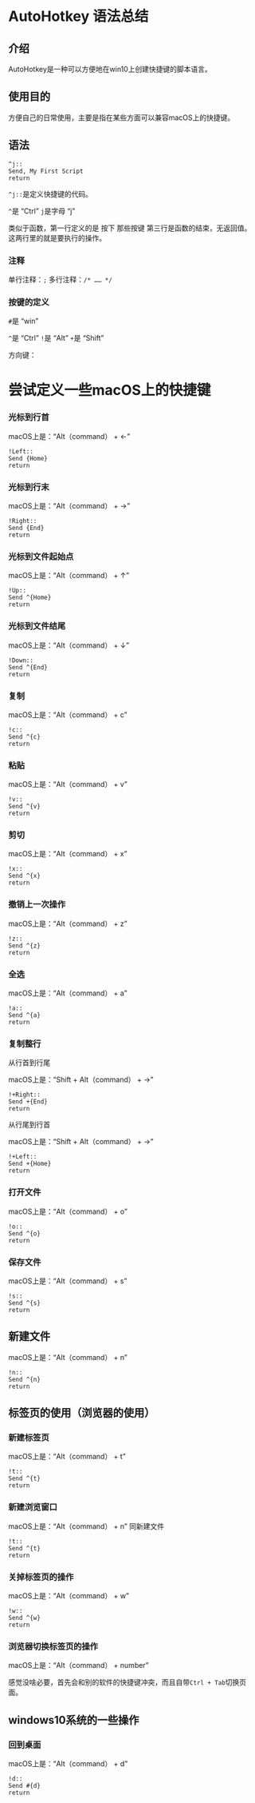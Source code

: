 # AutoHotkey 语法总结

## 介绍

AutoHotkey是一种可以方便地在win10上创建快捷键的脚本语言。

## 使用目的

方便自己的日常使用，主要是指在某些方面可以兼容macOS上的快捷键。

## 语法

```ahk
^j::
Send, My First Script
return
```

```^j::```是定义快捷键的代码。

```^```是 “Ctrl”
```j```是字母 “j”

类似于函数，第一行定义的是 按下 那些按键
第三行是函数的结束，无返回值。
这两行里的就是要执行的操作。

### 注释

单行注释：```;```
多行注释：```/* …… */```

### 按键的定义

```#```是 “win”

```^```是 “Ctrl”
```!```是 “Alt”
```+```是 “Shift”

方向键：


# 尝试定义一些macOS上的快捷键

### 光标到行首

macOS上是：“Alt（command） + $\leftarrow$”
 ```
!Left::
Send {Home}
return
```

### 光标到行末

macOS上是：“Alt（command） + $\rightarrow$”

```
!Right::
Send {End}
return
```

### 光标到文件起始点

macOS上是：“Alt（command） + $\uparrow$”

```
!Up::
Send ^{Home}
return
```

### 光标到文件结尾

macOS上是：“Alt（command） + $\downarrow$”

```
!Down::
Send ^{End}
return
```

### 复制

macOS上是：“Alt（command） + c”

```
!c::
Send ^{c}
return
```

### 粘贴

macOS上是：“Alt（command） + v”

```
!v::
Send ^{v}
return
```

### 剪切

macOS上是：“Alt（command） + x”

```
!x::
Send ^{x}
return
```

### 撤销上一次操作

macOS上是：“Alt（command） + z”

```
!z::
Send ^{z}
return
```

### 全选

macOS上是：“Alt（command） + a”

```
!a::
Send ^{a}
return
```

### 复制整行

从行首到行尾

macOS上是：“Shift + Alt（command） + $\rightarrow$”

```
!+Right::
Send +{End}
return
```

从行尾到行首

macOS上是：“Shift + Alt（command） + $\rightarrow$”

```
!+Left::
Send +{Home}
return
```


### 打开文件

macOS上是：“Alt（command） + o”

```
!o::
Send ^{o}
return
```

### 保存文件

macOS上是：“Alt（command） + s”

```
!s::
Send ^{s}
return
```

## 新建文件

macOS上是：“Alt（command） + n”

```
!n::
Send ^{n}
return
```

## 标签页的使用（浏览器的使用）

### 新建标签页

macOS上是：“Alt（command） + t”

```
!t::
Send ^{t}
return
```

### 新建浏览窗口

macOS上是：“Alt（command） + n”
同新建文件

```{.line-numbers}
!t::
Send ^{t}
return
```

### 关掉标签页的操作

macOS上是：“Alt（command） + w”

```
!w::
Send ^{w}
return
```

### 浏览器切换标签页的操作

macOS上是：“Alt（command） + number”

感觉没啥必要，首先会和别的软件的快捷键冲突，而且自带```Ctrl + Tab```切换页面。

## windows10系统的一些操作

### 回到桌面

macOS上是：“Alt（command） + d”

```
!d::
Send #{d}
return
```